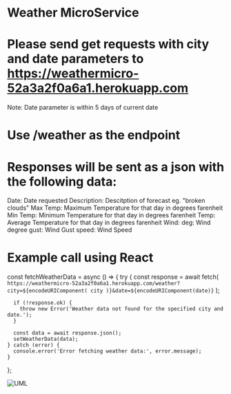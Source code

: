 # Weather MicroService
# Please send get requests with city and date parameters to https://weathermicro-52a3a2f0a6a1.herokuapp.com
  Note: Date parameter is within 5 days of current date
# Use /weather as the endpoint
# Responses will be sent as a json with the following data:   	
  Date:	Date requested
  Description:	Descitption of forecast eg. "broken clouds"
  Max Temp: Maximum Temperature for that day in degrees farenheit
  Min Temp:	Minimum Temperature for that day in degrees farenheit
  Temp:	Average Temperature for that day in degrees farenheit
  Wind:	
    deg:	Wind degree
    gust:	Wind Gust
    speed:	Wind Speed
# Example call using React

  const fetchWeatherData = async () => {
    try {
      const response = await fetch(
        `https://weathermicro-52a3a2f0a6a1.herokuapp.com/weather?city=${encodeURIComponent(
          city
        )}&date=${encodeURIComponent(date)}`
      );

      if (!response.ok) {
        throw new Error('Weather data not found for the specified city and date.');
      }

      const data = await response.json();
      setWeatherData(data);
    } catch (error) {
      console.error('Error fetching weather data:', error.message);
    }
  };

![UML](https://github.com/jarahzap/weather/assets/102558003/fbdd5973-52aa-442c-b86b-a9e4d917faeb)

